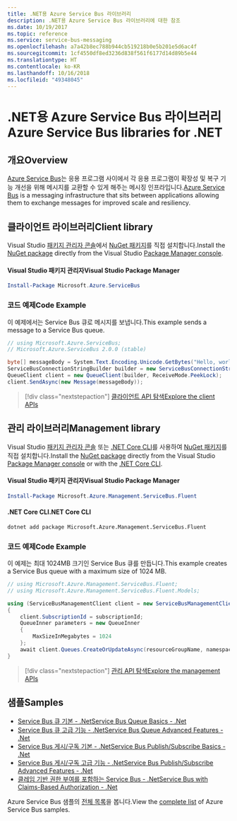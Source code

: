 ```yaml
---
title: .NET용 Azure Service Bus 라이브러리
description: .NET용 Azure Service Bus 라이브러리에 대한 참조
ms.date: 10/19/2017
ms.topic: reference
ms.service: service-bus-messaging
ms.openlocfilehash: a7a42b8ec788b944cb519218b0e5b201e5d6ac4f
ms.sourcegitcommit: 1cf4550df8ed3236d838f561f6177d14d89b5e44
ms.translationtype: HT
ms.contentlocale: ko-KR
ms.lasthandoff: 10/16/2018
ms.locfileid: "49348045"
---
```

# <a name="azure-service-bus-libraries-for-net"></a><span data-ttu-id="2e4b2-103">.NET용 Azure Service Bus 라이브러리</span><span class="sxs-lookup"><span data-stu-id="2e4b2-103">Azure Service Bus libraries for .NET</span></span>

## <a name="overview"></a><span data-ttu-id="2e4b2-104">개요</span><span class="sxs-lookup"><span data-stu-id="2e4b2-104">Overview</span></span>

<span data-ttu-id="2e4b2-105">[Azure Service Bus](https://docs.microsoft.com/azure/service-bus-messaging/service-bus-messaging-overview)는 응용 프로그램 사이에서 각 응용 프로그램이 확장성 및 복구 기능 개선을 위해 메시지를 교환할 수 있게 해주는 메시징 인프라입니다.</span><span class="sxs-lookup"><span data-stu-id="2e4b2-105">[Azure Service Bus](https://docs.microsoft.com/azure/service-bus-messaging/service-bus-messaging-overview) is a messaging infrastructure that sits between applications allowing them to exchange messages for improved scale and resiliency.</span></span>

## <a name="client-library"></a><span data-ttu-id="2e4b2-106">클라이언트 라이브러리</span><span class="sxs-lookup"><span data-stu-id="2e4b2-106">Client library</span></span>

<span data-ttu-id="2e4b2-107">Visual Studio [패키지 관리자 콘솔][PackageManager]에서 [NuGet 패키지](https://www.nuget.org/packages/Microsoft.Azure.ServiceBus)를 직접 설치합니다.</span><span class="sxs-lookup"><span data-stu-id="2e4b2-107">Install the [NuGet package](https://www.nuget.org/packages/Microsoft.Azure.ServiceBus) directly from the Visual Studio [Package Manager console][PackageManager].</span></span>

#### <a name="visual-studio-package-manager"></a><span data-ttu-id="2e4b2-108">Visual Studio 패키지 관리자</span><span class="sxs-lookup"><span data-stu-id="2e4b2-108">Visual Studio Package Manager</span></span>

```powershell
Install-Package Microsoft.Azure.ServiceBus
```

### <a name="code-example"></a><span data-ttu-id="2e4b2-109">코드 예제</span><span class="sxs-lookup"><span data-stu-id="2e4b2-109">Code Example</span></span>

<span data-ttu-id="2e4b2-110">이 예제에서는 Service Bus 큐로 메시지를 보냅니다.</span><span class="sxs-lookup"><span data-stu-id="2e4b2-110">This example sends a message to a Service Bus queue.</span></span>

```csharp
// using Microsoft.Azure.ServiceBus;
// Microsoft.Azure.ServiceBus 2.0.0 (stable)

byte[] messageBody = System.Text.Encoding.Unicode.GetBytes("Hello, world!");
ServiceBusConnectionStringBuilder builder = new ServiceBusConnectionStringBuilder(connectionString);
QueueClient client = new QueueClient(builder, ReceiveMode.PeekLock);
client.SendAsync(new Message(messageBody));
```

> [!div class="nextstepaction"]
> [<span data-ttu-id="2e4b2-111">클라이언트 API 탐색</span><span class="sxs-lookup"><span data-stu-id="2e4b2-111">Explore the client APIs</span></span>](/dotnet/api/overview/azure/servicebus/client)


## <a name="management-library"></a><span data-ttu-id="2e4b2-112">관리 라이브러리</span><span class="sxs-lookup"><span data-stu-id="2e4b2-112">Management library</span></span>

<span data-ttu-id="2e4b2-113">Visual Studio [패키지 관리자 콘솔][PackageManager] 또는 [.NET Core CLI][DotNetCLI]를 사용하여 [NuGet 패키지](https://www.nuget.org/packages/Microsoft.Azure.Management.ServiceBus.Fluent)를 직접 설치합니다.</span><span class="sxs-lookup"><span data-stu-id="2e4b2-113">Install the [NuGet package](https://www.nuget.org/packages/Microsoft.Azure.Management.ServiceBus.Fluent) directly from the Visual Studio [Package Manager console][PackageManager] or with the [.NET Core CLI][DotNetCLI].</span></span>

#### <a name="visual-studio-package-manager"></a><span data-ttu-id="2e4b2-114">Visual Studio 패키지 관리자</span><span class="sxs-lookup"><span data-stu-id="2e4b2-114">Visual Studio Package Manager</span></span>

```powershell
Install-Package Microsoft.Azure.Management.ServiceBus.Fluent
```

#### <a name="net-core-cli"></a><span data-ttu-id="2e4b2-115">.NET Core CLI</span><span class="sxs-lookup"><span data-stu-id="2e4b2-115">.NET Core CLI</span></span>

```bash
dotnet add package Microsoft.Azure.Management.ServiceBus.Fluent
```

### <a name="code-example"></a><span data-ttu-id="2e4b2-116">코드 예제</span><span class="sxs-lookup"><span data-stu-id="2e4b2-116">Code Example</span></span>

<span data-ttu-id="2e4b2-117">이 예제는 최대 1024MB 크기인 Service Bus 큐를 만듭니다.</span><span class="sxs-lookup"><span data-stu-id="2e4b2-117">This example creates a Service Bus queue with a maximum size of 1024 MB.</span></span>

```csharp
// using Microsoft.Azure.Management.ServiceBus.Fluent;
// using Microsoft.Azure.Management.ServiceBus.Fluent.Models;

using (ServiceBusManagementClient client = new ServiceBusManagementClient(credentials))
{
    client.SubscriptionId = subscriptionId;
    QueueInner parameters = new QueueInner
    {
        MaxSizeInMegabytes = 1024
    };
    await client.Queues.CreateOrUpdateAsync(resourceGroupName, namespaceName, queueName, parameters);
}
```

> [!div class="nextstepaction"]
> [<span data-ttu-id="2e4b2-118">관리 API 탐색</span><span class="sxs-lookup"><span data-stu-id="2e4b2-118">Explore the management APIs</span></span>](/dotnet/api/overview/azure/servicebus/management)

## <a name="samples"></a><span data-ttu-id="2e4b2-119">샘플</span><span class="sxs-lookup"><span data-stu-id="2e4b2-119">Samples</span></span>

- [<span data-ttu-id="2e4b2-120">Service Bus 큐 기본 - .Net</span><span class="sxs-lookup"><span data-stu-id="2e4b2-120">Service Bus Queue Basics - .Net</span></span>](https://azure.microsoft.com/resources/samples/service-bus-dotnet-manage-queue-with-basic-features/)
- [<span data-ttu-id="2e4b2-121">Service Bus 큐 고급 기능 - .Net</span><span class="sxs-lookup"><span data-stu-id="2e4b2-121">Service Bus Queue Advanced Features - .Net</span></span>](https://azure.microsoft.com/resources/samples/service-bus-dotnet-manage-queue-with-advanced-features/)
- [<span data-ttu-id="2e4b2-122">Service Bus 게시/구독 기본 - .Net</span><span class="sxs-lookup"><span data-stu-id="2e4b2-122">Service Bus Publish/Subscribe Basics - .Net</span></span>](https://azure.microsoft.com/resources/samples/service-bus-dotnet-manage-publish-subscribe-with-basic-features/)
- [<span data-ttu-id="2e4b2-123">Service Bus 게시/구독 고급 기능 - .Net</span><span class="sxs-lookup"><span data-stu-id="2e4b2-123">Service Bus Publish/Subscribe Advanced Features - .Net</span></span>](https://azure.microsoft.com/resources/samples/service-bus-dotnet-manage-publish-subscribe-with-advanced-features/)
- [<span data-ttu-id="2e4b2-124">클레임 기반 권한 부여를 포함하는 Service Bus - .Net</span><span class="sxs-lookup"><span data-stu-id="2e4b2-124">Service Bus with Claims-Based Authorization - .Net</span></span>](https://azure.microsoft.com/resources/samples/service-bus-dotnet-manage-with-claims-based-authorization/)

<span data-ttu-id="2e4b2-125">Azure Service Bus 샘플의 [전체 목록](https://azure.microsoft.com/resources/samples/?term=service+bus)을 봅니다.</span><span class="sxs-lookup"><span data-stu-id="2e4b2-125">View the [complete list](https://azure.microsoft.com/resources/samples/?term=service+bus) of Azure Service Bus samples.</span></span>


[PackageManager]: https://docs.microsoft.com/nuget/tools/package-manager-console
[DotNetCLI]: https://docs.microsoft.com/dotnet/core/tools/dotnet-add-package
